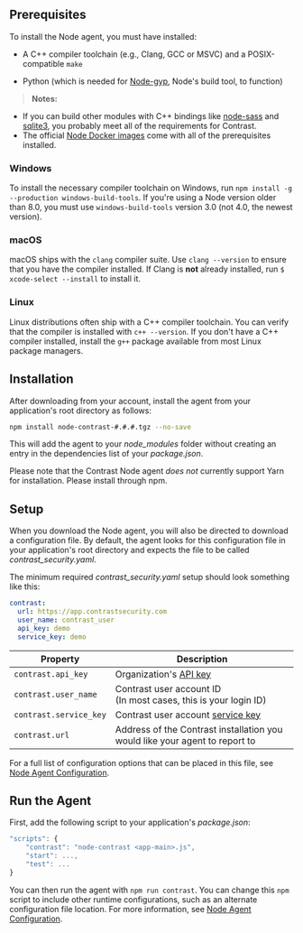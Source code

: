 <!--
title: "Node.js Agent Installation"
description: "Installing the Node.js Agent"
tags: "NodeJS agent installation"
-->

## Prerequisites

To install the Node agent, you must have installed:

* A C++ compiler toolchain (e.g., Clang, GCC or MSVC) and a POSIX-compatible `make`

* Python (which is needed for [Node-gyp](https://github.com/nodejs/node-gyp), Node's build tool, to function)

> **Notes:** 
 * If you can build other modules with C++ bindings like [node-sass](https://www.npmjs.com/package/node-sass) and [sqlite3](https://github.com/mapbox/node-sqlite3), you probably meet all of the requirements for Contrast.
 * The official [Node Docker images](https://hub.docker.com/_/node/) come with all of the prerequisites installed.

### Windows

To install the necessary compiler toolchain on Windows, run `npm install -g --production windows-build-tools`. If you're using a Node version older than 8.0, you must use `windows-build-tools` version 3.0 (not 4.0, the newest version).

### macOS

macOS ships with the `clang` compiler suite. Use `clang --version` to ensure that you have the compiler installed. If Clang is **not** already installed, run `$ xcode-select --install` to install it.

### Linux

Linux distributions often ship with a C++ compiler toolchain. You can verify that the compiler is installed with `c++ --version`. If you don't have a C++ compiler installed, install the `g++` package available from most Linux package managers.


## Installation

After downloading from your account, install the agent from your application's root directory as follows:

``` sh
npm install node-contrast-#.#.#.tgz --no-save
```
This will add the agent to your *node_modules* folder without creating an entry in the dependencies list of your *package.json*.

Please note that the Contrast Node agent *does not* currently support Yarn for installation. Please install through npm.

## Setup

When you download the Node agent, you will also be directed to download a configuration file. By default, the agent looks for this configuration file in your application's root directory and expects the file to be called *contrast_security.yaml*.

The minimum required *contrast_security.yaml* setup should look something like this:

``` yaml
contrast:
  url: https://app.contrastsecurity.com
  user_name: contrast_user
  api_key: demo
  service_key: demo
```


 Property                | Description
------------------------ | ------------
`contrast.api_key`       | Organization's [API key](user-account.html#profile)
`contrast.user_name`     | Contrast user account ID <br> (In most cases, this is your login ID)
`contrast.service_key`   | Contrast user account [service key](user-account.html#profile)
`contrast.url`           | Address of the Contrast installation you would like your agent to report to


For a full list of configuration options that can be placed in this file, see [Node Agent Configuration](installation-nodeconfig.html).

## Run the Agent

First, add the following script to your application's *package.json*:

``` javascript
"scripts": {
	"contrast": "node-contrast <app-main>.js",
	"start": ...,
	"test": ...
}
```

You can then run the agent with `npm run contrast`. You can change this `npm` script to include other runtime configurations, such as an alternate configuration file location. For more information, see [Node Agent Configuration](installation-nodeconfig.html).
